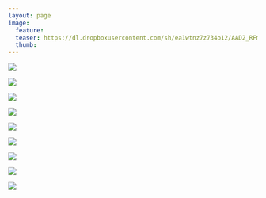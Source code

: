 ```yaml
---
layout: page
image:
  feature:
  teaser: https://dl.dropboxusercontent.com/sh/ea1wtnz7z734o12/AAD2_RFmYGFcx3sBcROU8RLoa/luontokuvat/kes%C3%A4/7/DS30640-245px.jpg
  thumb:
---
```


[![](https://dl.dropboxusercontent.com/sh/ea1wtnz7z734o12/AAACur1qJPZ5HKb6aU3Bt78na/luontokuvat/kes%C3%A4/7/DS30608-800px.jpg)](https://dl.dropboxusercontent.com/sh/ea1wtnz7z734o12/AABBECcIxylstAmVASdmXLTMa/luontokuvat/kes%C3%A4/7/DS30608.jpg)

[![](https://dl.dropboxusercontent.com/sh/ea1wtnz7z734o12/AAAqdVA2GX_GdBhobA_rM0HHa/luontokuvat/kes%C3%A4/7/DS30625-800px.jpg)](https://dl.dropboxusercontent.com/sh/ea1wtnz7z734o12/AADEtb77tIYlhMO0WJc54ngJa/luontokuvat/kes%C3%A4/7/DS30625.jpg)

[![](https://dl.dropboxusercontent.com/sh/ea1wtnz7z734o12/AAC5kHN5Qz004FzlWvMYujX8a/luontokuvat/kes%C3%A4/7/DS30628-800px.jpg)](https://dl.dropboxusercontent.com/sh/ea1wtnz7z734o12/AAAK45XCR0O6wf5gQC3OQ6YTa/luontokuvat/kes%C3%A4/7/DS30628.jpg)

[![](https://dl.dropboxusercontent.com/sh/ea1wtnz7z734o12/AABpuy4kLAj-CnDpSsFRoHW9a/luontokuvat/kes%C3%A4/7/DS30640-800px.jpg)](https://dl.dropboxusercontent.com/sh/ea1wtnz7z734o12/AABNsDy8KmqDm3jHt9yUbc0La/luontokuvat/kes%C3%A4/7/DS30640.jpg)

[![](https://dl.dropboxusercontent.com/sh/ea1wtnz7z734o12/AACcp0eQK26_tQzlNcZj0ZVBa/luontokuvat/kes%C3%A4/7/DS30642-800px.jpg)](https://dl.dropboxusercontent.com/sh/ea1wtnz7z734o12/AADoqFGwDkS_-xqW_0xKPLKXa/luontokuvat/kes%C3%A4/7/DS30642.jpg)

[![](https://dl.dropboxusercontent.com/sh/ea1wtnz7z734o12/AADyQBIF21uERenzkTb4wv8ea/luontokuvat/kes%C3%A4/7/DS30648-800px.jpg)](https://dl.dropboxusercontent.com/sh/ea1wtnz7z734o12/AABmXFYYzwKjc7Ci_dACzt9-a/luontokuvat/kes%C3%A4/7/DS30648.jpg)

[![](https://dl.dropboxusercontent.com/sh/ea1wtnz7z734o12/AABPEmzUzx-tOt8k_Nq3Y9fna/luontokuvat/kes%C3%A4/7/DS30685-800px.jpg)](https://dl.dropboxusercontent.com/sh/ea1wtnz7z734o12/AACwK57jsYkyxzcrP-mdFEhFa/luontokuvat/kes%C3%A4/7/DS30685.jpg)

[![](https://dl.dropboxusercontent.com/sh/ea1wtnz7z734o12/AABO_AjfcQc9FBCJTPTCbs6Va/luontokuvat/kes%C3%A4/8/DS33655-800px.jpg)](https://dl.dropboxusercontent.com/sh/ea1wtnz7z734o12/AABkOALlHVV9-K5MxSUqi2Nsa/luontokuvat/kes%C3%A4/8/DS33655.jpg)

[![](https://dl.dropboxusercontent.com/sh/ea1wtnz7z734o12/AADEId8ghcwJR9_iFEfTRxNpa/luontokuvat/kes%C3%A4/8/DS33691-800px.jpg)](https://dl.dropboxusercontent.com/sh/ea1wtnz7z734o12/AAAVLXW79EMKz3WfU_6Ofd9Za/luontokuvat/kes%C3%A4/8/DS33691.jpg)
